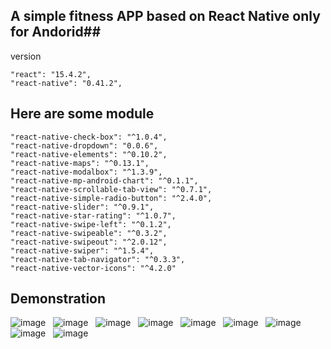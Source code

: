 

## A simple fitness APP based on React Native only for Andorid##
version

    "react": "15.4.2",
    "react-native": "0.41.2",

## Here are some module  ##
    "react-native-check-box": "^1.0.4",
    "react-native-dropdown": "0.0.6",
    "react-native-elements": "^0.10.2",
    "react-native-maps": "^0.13.1",
    "react-native-modalbox": "^1.3.9",
    "react-native-mp-android-chart": "^0.1.1",
    "react-native-scrollable-tab-view": "^0.7.1",
    "react-native-simple-radio-button": "^2.4.0",
    "react-native-slider": "^0.9.1",
    "react-native-star-rating": "^1.0.7",
    "react-native-swipe-left": "^0.1.2",
    "react-native-swipeable": "^0.3.2",
    "react-native-swipeout": "^2.0.12",
    "react-native-swiper": "^1.5.4",
    "react-native-tab-navigator": "^0.3.3",
    "react-native-vector-icons": "^4.2.0"
## Demonstration ##

![image](https://github.com/zengyanzi/PVT/blob/master/gif/09022017.gif )   
![image](https://github.com/zengyanzi/PVT/blob/master/gif/28042017.gif )  
![image](https://github.com/zengyanzi/PVT/blob/master/gif/03022017.gif )  
![image](https://github.com/zengyanzi/PVT/blob/master/gif/05052017.gif )  
![image](https://github.com/zengyanzi/PVT/blob/master/gif/07042017.gif )  
![image](https://github.com/zengyanzi/PVT/blob/master/gif/13042017.gif )  
![image](https://github.com/zengyanzi/PVT/blob/master/gif/17052017.gif )  
![image](https://github.com/zengyanzi/PVT/blob/master/gif/19052017.gif )  
![image](https://github.com/zengyanzi/PVT/blob/master/gif/26052017.gif )  

